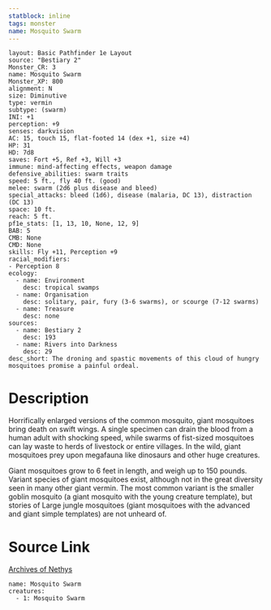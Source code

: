 ```yaml
---
statblock: inline
tags: monster
name: Mosquito Swarm
---
```

```statblock
layout: Basic Pathfinder 1e Layout
source: "Bestiary 2"
Monster_CR: 3
name: Mosquito Swarm
Monster_XP: 800
alignment: N
size: Diminutive
type: vermin
subtype: (swarm)
INI: +1
perception: +9
senses: darkvision
AC: 15, touch 15, flat-footed 14 (dex +1, size +4)
HP: 31
HD: 7d8
saves: Fort +5, Ref +3, Will +3
immune: mind-affecting effects, weapon damage
defensive_abilities: swarm traits
speed: 5 ft., fly 40 ft. (good)
melee: swarm (2d6 plus disease and bleed)
special_attacks: bleed (1d6), disease (malaria, DC 13), distraction (DC 13)
space: 10 ft.
reach: 5 ft.
pf1e_stats: [1, 13, 10, None, 12, 9]
BAB: 5
CMB: None
CMD: None
skills: Fly +11, Perception +9
racial_modifiers:
- Perception 8
ecology:
  - name: Environment
    desc: tropical swamps
  - name: Organisation
    desc: solitary, pair, fury (3-6 swarms), or scourge (7-12 swarms)
  - name: Treasure
    desc: none
sources:
  - name: Bestiary 2
    desc: 193
  - name: Rivers into Darkness
    desc: 29
desc_short: The droning and spastic movements of this cloud of hungry mosquitoes promise a painful ordeal.
```
# Description
Horrifically enlarged versions of the common mosquito, giant mosquitoes bring death on swift wings. A single specimen can drain the blood from a human adult with shocking speed, while swarms of fist-sized mosquitoes can lay waste to herds of livestock or entire villages. In the wild, giant mosquitoes prey upon megafauna like dinosaurs and other huge creatures.

Giant mosquitoes grow to 6 feet in length, and weigh up to 150 pounds. Variant species of giant mosquitoes exist, although not in the great diversity seen in many other giant vermin. The most common variant is the smaller goblin mosquito (a giant mosquito with the young creature template), but stories of Large jungle mosquitoes (giant mosquitoes with the advanced and giant simple templates) are not unheard of.
# Source Link
[Archives of Nethys](https://aonprd.com/MonsterDisplay.aspx?ItemName=Mosquito%20Swarm)
```encounter-table
name: Mosquito Swarm
creatures:
  - 1: Mosquito Swarm
```

